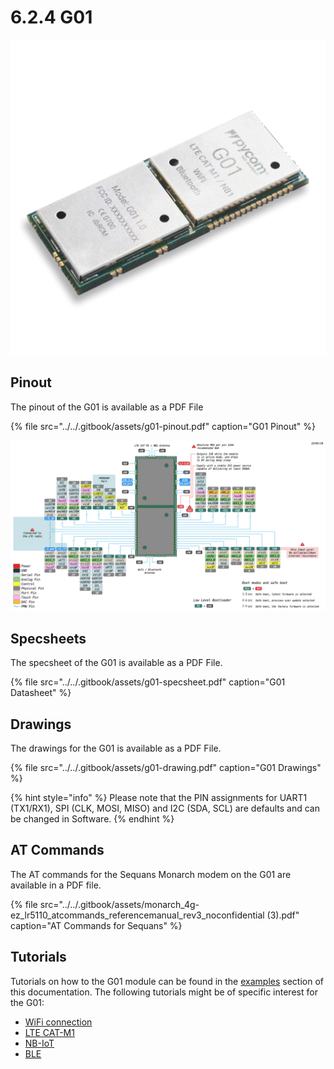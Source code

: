 # 6.2.4 G01

![](../../.gitbook/assets/g01%20%281%29.png)

## Pinout

The pinout of the G01 is available as a PDF File

{% file src="../../.gitbook/assets/g01-pinout.pdf" caption="G01 Pinout" %}

![](../../.gitbook/assets/g01-pinout.png)

## Specsheets

The specsheet of the G01 is available as a PDF File.

{% file src="../../.gitbook/assets/g01-specsheet.pdf" caption="G01 Datasheet" %}

## Drawings

The drawings for the G01 is available as a PDF File.

{% file src="../../.gitbook/assets/g01-drawing.pdf" caption="G01 Drawings" %}

{% hint style="info" %}
Please note that the PIN assignments for UART1 \(TX1/RX1\), SPI \(CLK, MOSI, MISO\) and I2C \(SDA, SCL\) are defaults and can be changed in Software.
{% endhint %}

## AT Commands

The AT commands for the Sequans Monarch modem on the G01 are available in a PDF file.

{% file src="../../.gitbook/assets/monarch\_4g-ez\_lr5110\_atcommands\_referencemanual\_rev3\_noconfidential \(3\).pdf" caption="AT Commands for Sequans" %}

## Tutorials

Tutorials on how to the G01 module can be found in the [examples](../../4.-tutorials-and-examples/tutorials.md) section of this documentation. The following tutorials might be of specific interest for the G01:

* [WiFi connection](../../4.-tutorials-and-examples/all/wlan.md)
* [LTE CAT-M1](../../4.-tutorials-and-examples/lte/cat_m1.md)
* [NB-IoT](../../4.-tutorials-and-examples/lte/nb_iot.md)
* [BLE](../../4.-tutorials-and-examples/all/ble.md)

